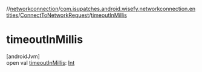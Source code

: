 //[networkconnection](../../../index.md)/[com.isupatches.android.wisefy.networkconnection.entities](../index.md)/[ConnectToNetworkRequest](index.md)/[timeoutInMillis](timeout-in-millis.md)

# timeoutInMillis

[androidJvm]\
open val [timeoutInMillis](timeout-in-millis.md): [Int](https://kotlinlang.org/api/latest/jvm/stdlib/kotlin/-int/index.html)
